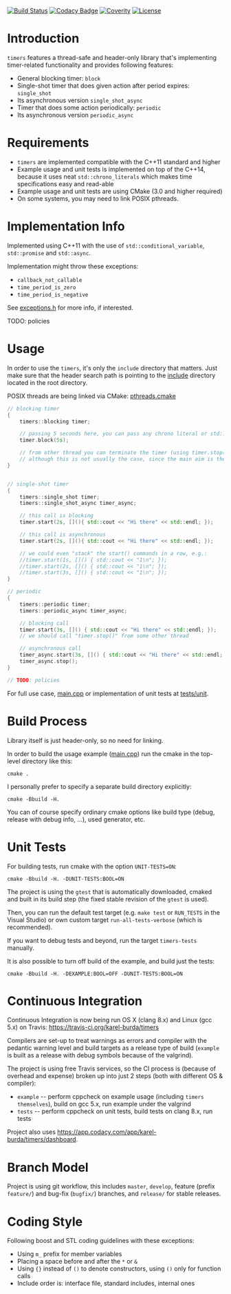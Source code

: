 [![Build Status](https://travis-ci.org/karel-burda/timers.svg?branch=feature%2Fci)](https://travis-ci.org/karel-burda/timers)
[![Codacy Badge](https://api.codacy.com/project/badge/Grade/27e08eaa6aa64eddbe4a79085e95ebcc)](https://www.codacy.com/app/karel-burda/timers?utm_source=github.com&amp;utm_medium=referral&amp;utm_content=karel-burda/timers&amp;utm_campaign=Badge_Grade)
[![Coverity](https://scan.coverity.com/projects/15747/badge.svg)](https://scan.coverity.com/projects/karel-burda-timers)
[![License](https://img.shields.io/badge/license-MIT_License-blue.svg?style=flat)](LICENSE)

# Introduction
`timers` features a thread-safe and header-only library that's implementing timer-related functionality and provides following features:
* General blocking timer: `block`
* Single-shot timer that does given action after period expires: `single_shot`
* Its asynchronous version `single_shot_async`
* Timer that does some action periodically: `periodic`
* Its asynchronous version `periodic_async`

# Requirements
* `timers` are implemented compatible with the C++11 standard and higher
* Example usage and unit tests is implemented on top of the C++14,
because it uses neat `std::chrono_literals` which makes time specifications easy and read-able
* Example usage and unit tests are using CMake (3.0 and higher required)
* On some systems, you may need to link POSIX pthreads.

# Implementation Info
Implemented using C++11 with the use of `std::conditional_variable`, `std::promise` and `std::async`.

Implementation might throw these exceptions:
* `callback_not_callable`
* `time_period_is_zero`
* `time_period_is_negative`

See [exceptions.h](include/timers/exceptions.h) for more info, if interested.
 
 TODO: policies

# Usage
In order to use the `timers`, it's only the `include` directory that matters. Just make sure that the header search
path is pointing to the [include](include) directory located in the root directory.

POSIX threads are being linked via CMake: [pthreads.cmake](cmake-helpers/pthreads.cmake)

```cpp
// blocking timer
{
    timers::blocking timer;

    // passing 5 seconds here, you can pass any chrono literal or std::chrono::duration manually
    timer.block(5s);

    // from other thread you can terminate the timer (using timer.stop()),
    // although this is not usually the case, since the main aim is the blocking behaviour itself
}


// single-shot timer
{
    timers::single_shot timer;
    timers::single_shot_async timer_async;

    // this call is blocking
    timer.start(2s, [](){ std::cout << "Hi there" << std::endl; });

    // this call is asynchronous
    timer.start(2s, [](){ std::cout << "Hi there" << std::endl; });

    // we could even "stack" the start() commands in a row, e.g.:
    //timer.start(1s, []() { std::cout << "1\n"; });
    //timer.start(2s, []() { std::cout << "1\n"; });
    //timer.start(3s, []() { std::cout << "1\n"; });
}

// periodic
{
    timers::periodic timer;
    timers::periodic_async timer_async;

    // blocking call
    timer.start(3s, []() { std::cout << "Hi there" << std::endl; });
    // we should call "timer.stop()" from some other thread

    // asynchronous call
    timer_async.start(3s, []() { std::cout << "Hi there" << std::endl; });
    timer_async.stop();
}

// TODO: policies
```

For full use case, [main.cpp](example/src/main.cpp) or implementation of unit tests at [tests/unit](tests/unit).

# Build Process
Library itself is just header-only, so no need for linking.

In order to build the usage example ([main.cpp](example/src/main.cpp)) run the cmake in the top-level directory like this:

`cmake .`

I personally prefer to specify a separate build directory explicitly:

`cmake -Bbuild -H.`

You can of course specify ordinary cmake options like build type (debug, release with debug info, ...), used generator, etc.

# Unit Tests
For building tests, run cmake with the option `UNIT-TESTS=ON`:

`cmake -Bbuild -H. -DUNIT-TESTS:BOOL=ON`

The project is using the `gtest` that is automatically downloaded, cmaked and built in its build step
(the fixed stable revision of the `gtest` is used).

Then, you can run the default test target (e.g. `make test` or `RUN_TESTS` in the Visual Studio)
or own custom target `run-all-tests-verbose` (which is recommended).

If you want to debug tests and beyond, run the target `timers-tests` manually.

It is also possible to turn off build of the example, and build just the tests:

`cmake -Bbuild -H. -DEXAMPLE:BOOL=OFF -DUNIT-TESTS:BOOL=ON`

# Continuous Integration
Continuous Integration is now being run OS X (clang 8.x) and Linux (gcc 5.x) on Travis: https://travis-ci.org/karel-burda/timers

Compilers are set-up to treat warnings as errors and compiler with the pedantic warning level and build targets as a release type of build (`example` is built as a release with debug symbols because of the valgrind).

The project is using free Travis services, so the CI process is (because of overhead and expense) broken up into just 2 steps (both with different OS & compiler):
* `example` -- perform cppcheck on example usage (including `timers themselves`), build on gcc 5.x, run example under the valgrind
* `tests` -- perform cppcheck on unit tests, build tests on clang 8.x, run tests

Project also uses https://app.codacy.com/app/karel-burda/timers/dashboard.

# Branch Model
Project is using git workflow, this includes `master`, `develop`, feature (prefix `feature/`)
and bug-fix (`bugfix/`) branches, and `release/` for stable releases. 

# Coding Style
Following boost and STL coding guidelines with these exceptions:
* Using `m_` prefix for member variables
* Placing a space before and after the `*` or `&`
* Using `{}` instead of `()` to denote constructors, using `()` only for function calls
* Include order is: interface file, standard includes, internal ones
